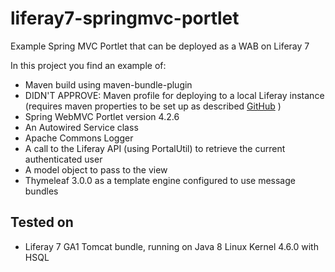 # liferay7-springmvc-portlet
Example Spring MVC Portlet that can be deployed as a WAB on Liferay 7

In this project you find an example of:
* Maven build using maven-bundle-plugin
* DIDN'T APPROVE: Maven profile for deploying to a local Liferay instance (requires maven properties to be set up as described [GitHub](https://dev.liferay.com/develop/tutorials/-/knowledge_base/6-2/deploying-liferay-plugins-with-maven) )
* Spring WebMVC Portlet version 4.2.6
* An Autowired Service class
* Apache Commons Logger
* A call to the Liferay API (using PortalUtil) to retrieve the current authenticated user
* A model object to pass to the view
* Thymeleaf 3.0.0 as a template engine configured to use message bundles

## Tested on
* Liferay 7 GA1 Tomcat bundle, running on Java 8 Linux Kernel 4.6.0 with HSQL
